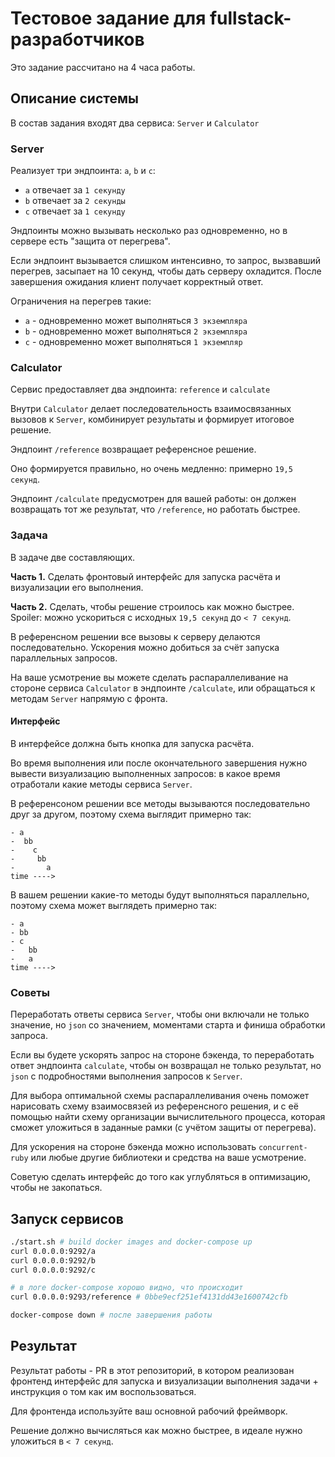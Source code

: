 # Тестовое задание для fullstack-разработчиков

Это задание рассчитано на 4 часа работы.

## Описание системы

В состав задания входят два сервиса: `Server` и `Calculator`

### Server

Реализует три эндпоинта: `a`, `b` и `c`:

- `a` отвечает за `1 секунду`
- `b` отвечает за `2 секунды`
- `c` отвечает за `1 секунду`

Эндпоинты можно вызывать несколько раз одновременно, но в сервере есть "защита от перегрева".

Если эндпоинт вызывается слишком интенсивно, то запрос, вызвавший перегрев, засыпает на 10 секунд, чтобы дать серверу охладится.
После завершения ожидания клиент получает корректный ответ.

Ограничения на перегрев такие:

- `a` - одновременно может выполняться `3 экземпляра`
- `b` - одновременно может выполняться `2 экземпляра`
- `c` - одновременно может выполняться `1 экземпляр`


### Calculator

Сервис предоставляет два эндпоинта: `reference` и `calculate`

Внутри `Calculator` делает последовательность взаимосвязанных вызовов к `Server`, комбинирует результаты и формирует итоговое решение.

Эндпоинт `/reference` возвращает референсное решение.

Оно формируется правильно, но очень медленно: примерно `19,5 секунд`.

Эндпоинт `/calculate` предусмотрен для вашей работы: он должен возвращать тот же результат, что `/reference`, но работать быстрее.


### Задача

В задаче две составляющих.

**Часть 1.** Сделать фронтовый интерфейс для запуска расчёта и визуализации его выполнения.

**Часть 2.** Сделать, чтобы решение строилось как можно быстрее. Spoiler: можно ускориться с исходных `19,5 секунд` до `< 7 секунд`.

В референсном решении все вызовы к серверу делаются последовательно.
Ускорения можно добиться за счёт запуска параллельных запросов.

На ваше усмотрение вы можете сделать распараллеливание на стороне сервиcа `Calculator` в эндпоинте `/calculate`, или обращаться к методам `Server` напрямую с фронта.

#### Интерфейс

В интерфейсе должна быть кнопка для запуска расчёта.

Во время выполнения или после окончательного завершения нужно вывести визуализацию выполненных запросов: в какое время отработали какие методы сервиса `Server`.

В референсоном решении все методы вызываются последовательно друг за другом, поэтому схема выглядит примерно так:

```
- a
-  bb
-    c
-     bb
-       a
time ---->
```

В вашем решении какие-то методы будут выполняться параллельно, поэтому схема может выглядеть примерно так:

```
- a
- bb
- c
-   bb
-   a
time ---->
```

### Советы

Переработать ответы сервиса `Server`, чтобы они включали не только значение, но `json` со значением, моментами старта и финиша обработки запроса.

Если вы будете ускорять запрос на стороне бэкенда, то переработать ответ эндпоинта `calculate`, чтобы он возвращал не только результат, но `json` с подробностями выполнения запросов к `Server`.

Для выбора оптимальной схемы распараллеливания очень поможет нарисовать схему взаимосвязей из референсного решения, и с её помощью найти схему организации вычислительного процесса, которая сможет уложиться в заданные рамки (с учётом защиты от перегрева).

Для ускорения на стороне бэкенда можно использовать `concurrent-ruby` или любые другие библиотеки и средства на ваше усмотрение.

Советую сделать интерфейс до того как углубляться в оптимизацию, чтобы не закопаться.

## Запуск сервисов

```bash
./start.sh # build docker images and docker-compose up
curl 0.0.0.0:9292/a
curl 0.0.0.0:9292/b
curl 0.0.0.0:9292/c

# в логе docker-compose хорошо видно, что происходит
curl 0.0.0.0:9293/reference # 0bbe9ecf251ef4131dd43e1600742cfb

docker-compose down # после завершения работы
```

## Результат

Результат работы - PR в этот репозиторий, в котором реализован фронтенд интерфейс для запуска и визуализации выполнения задачи + инструкция о том как им воспользоваться.

Для фронтенда используйте ваш основной рабочий фреймворк.

Решение должно вычисляться как можно быстрее, в идеале нужно уложиться в `< 7 секунд`.
